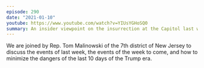 ```yaml
---
episode: 290
date: "2021-01-10"
youtube: https://www.youtube.com/watch?v=YIUsYGHoSQ0
summary: An insider viewpoint on the insurrection at the Capitol last week
---
```

We are joined by Rep. Tom Malinowski of the 7th district of New Jersey to
discuss the events of last week, the events of the week to come, and how to
minimize the dangers of the last 10 days of the Trump era.
